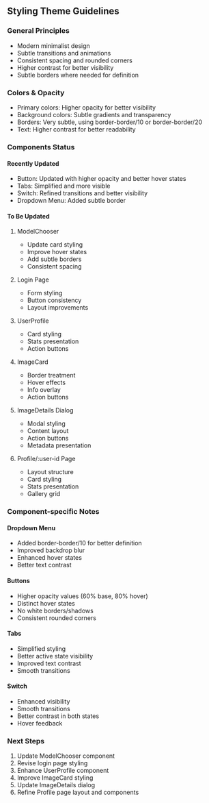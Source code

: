 ## Styling Theme Guidelines

### General Principles
- Modern minimalist design
- Subtle transitions and animations
- Consistent spacing and rounded corners
- Higher contrast for better visibility
- Subtle borders where needed for definition

### Colors & Opacity
- Primary colors: Higher opacity for better visibility
- Background colors: Subtle gradients and transparency
- Borders: Very subtle, using border-border/10 or border-border/20
- Text: Higher contrast for better readability

### Components Status

#### Recently Updated
- Button: Updated with higher opacity and better hover states
- Tabs: Simplified and more visible
- Switch: Refined transitions and better visibility
- Dropdown Menu: Added subtle border

#### To Be Updated
1. ModelChooser
   - Update card styling
   - Improve hover states
   - Add subtle borders
   - Consistent spacing

2. Login Page
   - Form styling
   - Button consistency
   - Layout improvements

3. UserProfile
   - Card styling
   - Stats presentation
   - Action buttons

4. ImageCard
   - Border treatment
   - Hover effects
   - Info overlay
   - Action buttons

5. ImageDetails Dialog
   - Modal styling
   - Content layout
   - Action buttons
   - Metadata presentation

6. Profile/:user-id Page
   - Layout structure
   - Card styling
   - Stats presentation
   - Gallery grid

### Component-specific Notes

#### Dropdown Menu
- Added border-border/10 for better definition
- Improved backdrop blur
- Enhanced hover states
- Better text contrast

#### Buttons
- Higher opacity values (60% base, 80% hover)
- Distinct hover states
- No white borders/shadows
- Consistent rounded corners

#### Tabs
- Simplified styling
- Better active state visibility
- Improved text contrast
- Smooth transitions

#### Switch
- Enhanced visibility
- Smooth transitions
- Better contrast in both states
- Hover feedback

### Next Steps
1. Update ModelChooser component
2. Revise login page styling
3. Enhance UserProfile component
4. Improve ImageCard styling
5. Update ImageDetails dialog
6. Refine Profile page layout and components 